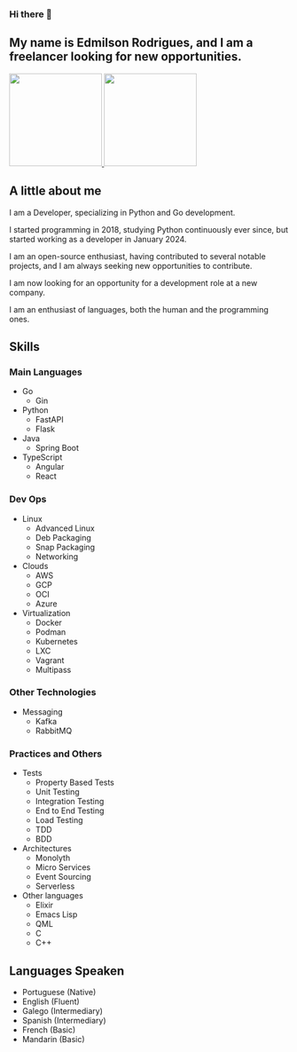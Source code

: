 ### Hi there 👋
## My name is Edmilson Rodrigues, and I am a freelancer looking for new opportunities.

<div>
  <a href="https://github.com/EdmilsonRodrigues">
  <img height="167em" src="https://github-readme-stats.vercel.app/api?username=EdmilsonRodrigues&show_icons=true&theme=algolia&include_all_commits=true&count_private=true" />
  <img height="167em" src="https://github-readme-stats.vercel.app/api/top-langs/?username=EdmilsonRodrigues&layout=compact&langs_count=16&theme=algolia" />
  </a>
</div>

## <b>A little about me </b>
I am a Developer, specializing in Python and Go development.

I started programming in 2018, studying Python continuously ever since, but started working as a developer in January 2024.

I am an open-source enthusiast, having contributed to several notable projects, and I am always seeking new opportunities to contribute.

I am now looking for an opportunity for a development role at a new company.

I am an enthusiast of languages, both the human and the programming ones.

## <b>Skills</b>
### <b>Main Languages</b>
- Go
  - Gin
- Python
  - FastAPI
  - Flask
- Java
  - Spring Boot  
- TypeScript
  - Angular
  - React
### <b>Dev Ops</b>
- Linux
  - Advanced Linux
  - Deb Packaging
  - Snap Packaging
  - Networking
- Clouds
  - AWS
  - GCP
  - OCI
  - Azure
- Virtualization
  - Docker
  - Podman
  - Kubernetes
  - LXC
  - Vagrant
  - Multipass
### <b>Other Technologies</b>
- Messaging
  - Kafka
  - RabbitMQ
### <b>Practices and Others</b>
- Tests
  - Property Based Tests
  - Unit Testing
  - Integration Testing
  - End to End Testing
  - Load Testing
  - TDD
  - BDD
- Architectures
  - Monolyth
  - Micro Services
  - Event Sourcing
  - Serverless
- Other languages
  - Elixir
  - Emacs Lisp
  - QML
  - C
  - C++

## <b>Languages Speaken</b>
- Portuguese (Native)
- English (Fluent)
- Galego (Intermediary)
- Spanish (Intermediary)
- French (Basic)
- Mandarin (Basic)

<!--
**EdmilsonRodrigues/EdmilsonRodrigues** is a ✨ _special_ ✨ repository because its `README.md` (this file) appears on your GitHub profile.

Here are some ideas to get you started:

- 🔭 I’m currently working on ...
- 🌱 I’m currently learning ...
- 👯 I’m looking to collaborate on ...
- 🤔 I’m looking for help with ...
- 💬 Ask me about ...
- 📫 How to reach me: ...
- 😄 Pronouns: ...
- ⚡ Fun fact: ...
-->
